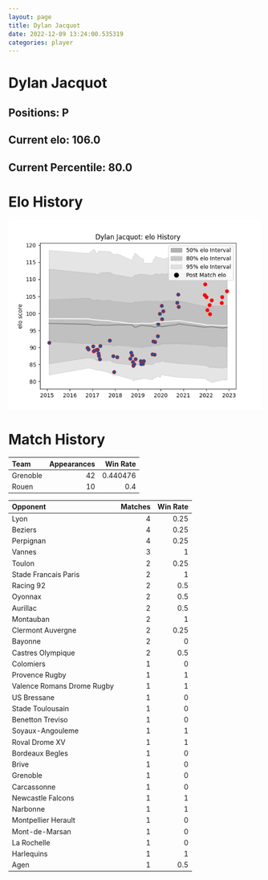 ```yaml
---  
layout: page  
title: Dylan Jacquot  
date: 2022-12-09 13:24:00.535319  
categories: player  
---
```

# Dylan Jacquot

## Positions: P

## Current elo: 106.0

## Current Percentile: 80.0

# Elo History


![elo history](history_DylanJacquot.png)
# Match History


| Team     |   Appearances |   Win Rate |
|:---------|--------------:|-----------:|
| Grenoble |            42 |   0.440476 |
| Rouen    |            10 |   0.4      |

| Opponent                   |   Matches |   Win Rate |
|:---------------------------|----------:|-----------:|
| Lyon                       |         4 |       0.25 |
| Beziers                    |         4 |       0.25 |
| Perpignan                  |         4 |       0.25 |
| Vannes                     |         3 |       1    |
| Toulon                     |         2 |       0.25 |
| Stade Francais Paris       |         2 |       1    |
| Racing 92                  |         2 |       0.5  |
| Oyonnax                    |         2 |       0.5  |
| Aurillac                   |         2 |       0.5  |
| Montauban                  |         2 |       1    |
| Clermont Auvergne          |         2 |       0.25 |
| Bayonne                    |         2 |       0    |
| Castres Olympique          |         2 |       0.5  |
| Colomiers                  |         1 |       0    |
| Provence Rugby             |         1 |       1    |
| Valence Romans Drome Rugby |         1 |       1    |
| US Bressane                |         1 |       0    |
| Stade Toulousain           |         1 |       0    |
| Benetton Treviso           |         1 |       0    |
| Soyaux-Angouleme           |         1 |       1    |
| Roval Drome XV             |         1 |       1    |
| Bordeaux Begles            |         1 |       0    |
| Brive                      |         1 |       0    |
| Grenoble                   |         1 |       0    |
| Carcassonne                |         1 |       0    |
| Newcastle Falcons          |         1 |       1    |
| Narbonne                   |         1 |       1    |
| Montpellier Herault        |         1 |       0    |
| Mont-de-Marsan             |         1 |       0    |
| La Rochelle                |         1 |       0    |
| Harlequins                 |         1 |       1    |
| Agen                       |         1 |       0.5  |